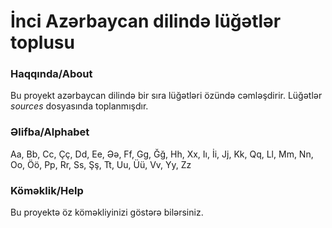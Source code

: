 # İnci Azərbaycan dilində lüğətlər toplusu

### Haqqında/About
Bu proyekt azərbaycan dilində bir sıra lüğətləri özündə cəmləşdirir. Lüğətlər *sources* dosyasında toplanmışdır. 

### Əlifba/Alphabet
Aa, Bb, Cc, Çç, Dd, Ee, Əə, Ff, Gg, Ğğ, Hh, Xx, Iı, İi, Jj, Kk, Qq, Ll, Mm, Nn, Oo, Öö, Pp, Rr, Ss, Şş, Tt, Uu, Üü, Vv, Yy, Zz

### Köməklik/Help
Bu proyektə öz köməkliyinizi göstərə bilərsiniz.
